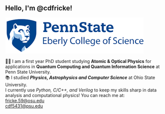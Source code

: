 ## Hello, I'm @cdfricke!

![alt text](https://github.com/cdfricke/cdfricke/blob/main/download.png)

:scientist: I am a first year PhD student studying __Atomic & Optical Physics__ for applications in __Quantum Computing and Quantum Information Science__ at Penn State University.\
:books: I studied ___Physics, Astrophysics and Computer Science___ at Ohio State University. \
I currently use _Python, C/C++, and Verilog_ to keep my skills sharp in data analysis and computational physics!
You can reach me at: 
fricke.59@osu.edu\
cdf5431@psu.edu
